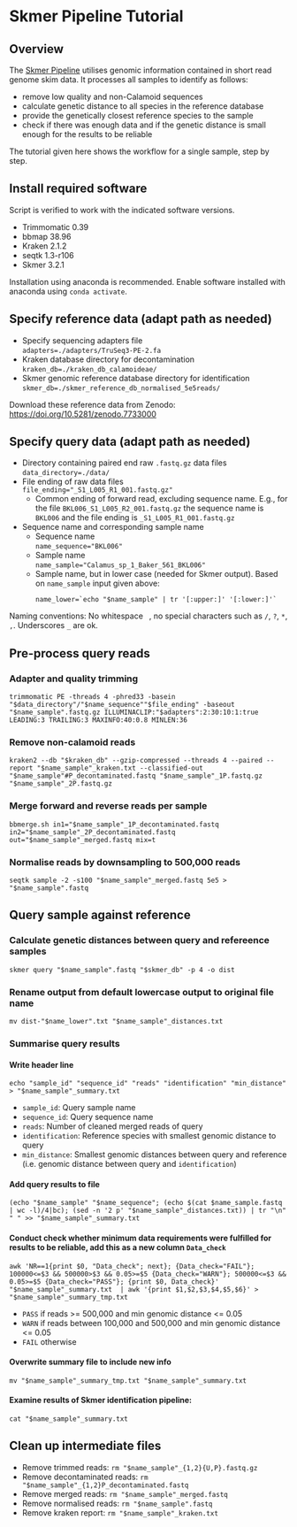 # Skmer Pipeline Tutorial

## Overview
The [Skmer Pipeline](skmer_raw_to_query.sh) utilises genomic information contained in short read genome skim data. It processes all samples to identify as follows:
- remove low quality and non-Calamoid sequences
- calculate genetic distance to all species in the reference database
- provide the genetically closest reference species to the sample
- check if there was enough data and if the genetic distance is small enough for the results to be reliable

The tutorial given here shows the workflow for a single sample, step by step.

## Install required software
Script is verified to work with the indicated software versions.
- Trimmomatic 0.39
- bbmap 38.96
- Kraken 2.1.2
- seqtk 1.3-r106  
- Skmer 3.2.1

Installation using anaconda is recommended. Enable software installed with anaconda using `conda activate`.


## Specify reference data (adapt path as needed)
- Specify sequencing adapters file  
  `adapters=./adapters/TruSeq3-PE-2.fa`
- Kraken database directory for decontamination  
  `kraken_db=./kraken_db_calamoideae/`
- Skmer genomic reference database directory for identification  
  `skmer_db=./skmer_reference_db_normalised_5e5reads/`

Download these reference data from Zenodo: https://doi.org/10.5281/zenodo.7733000

## Specify query data (adapt path as needed)
- Directory containing paired end raw `.fastq.gz` data files  
  `data_directory=./data/`
- File ending of raw data files  
  `file_ending="_S1_L005_R1_001.fastq.gz"`
  * Common ending of forward read, excluding sequence name. E.g., for the file `BKL006_S1_L005_R2_001.fastq.gz` the sequence name is `BKL006` and the file ending is `_S1_L005_R1_001.fastq.gz`
- Sequence name and corresponding sample name
  * Sequence name  
    `name_sequence="BKL006"`
  * Sample name  
    `name_sample="Calamus_sp_1_Baker_561_BKL006"`
  * Sample name, but in lower case (needed for Skmer output). Based on `name_sample` input given above:  
    ```
    name_lower=`echo "$name_sample" | tr '[:upper:]' '[:lower:]'`
    ```

Naming conventions: No whitespace ` `, no special characters such as `/`, `?`, `*`, `,`. Underscores `_` are ok.

## Pre-process query reads
### Adapter and quality trimming
`trimmomatic PE -threads 4 -phred33 -basein "$data_directory"/"$name_sequence""$file_ending" -baseout "$name_sample".fastq.gz ILLUMINACLIP:"$adapters":2:30:10:1:true LEADING:3 TRAILING:3 MAXINFO:40:0.8 MINLEN:36`

### Remove non-calamoid reads
`kraken2 --db "$kraken_db" --gzip-compressed --threads 4 --paired --report "$name_sample"_kraken.txt --classified-out "$name_sample"#P_decontaminated.fastq "$name_sample"_1P.fastq.gz "$name_sample"_2P.fastq.gz`

### Merge forward and reverse reads per sample
`bbmerge.sh in1="$name_sample"_1P_decontaminated.fastq in2="$name_sample"_2P_decontaminated.fastq out="$name_sample"_merged.fastq mix=t`

### Normalise reads by downsampling to 500,000 reads
`seqtk sample -2 -s100 "$name_sample"_merged.fastq 5e5 > "$name_sample".fastq`

## Query sample against reference
### Calculate genetic distances between query and refereence samples
`skmer query "$name_sample".fastq "$skmer_db" -p 4 -o dist`

### Rename output from default lowercase output to original file name
`mv dist-"$name_lower".txt "$name_sample"_distances.txt`

### Summarise query results
#### Write header line
`echo "sample_id" "sequence_id" "reads" "identification" "min_distance" > "$name_sample"_summary.txt`
- `sample_id`: Query sample name
- `sequence_id`: Query sequence name
- `reads`: Number of cleaned merged reads of query
- `identification`: Reference species with smallest genomic distance to query
- `min_distance`: Smallest genomic distances between query and reference (i.e. genomic distance between query and `identification`)

#### Add query results to file
`(echo "$name_sample" "$name_sequence"; (echo $(cat $name_sample.fastq | wc -l)/4|bc); (sed -n '2 p' "$name_sample"_distances.txt)) | tr "\n" " " >> "$name_sample"_summary.txt`

#### Conduct check whether minimum data requirements were fulfilled for results to be reliable, add this as a new column `Data_check`
`awk 'NR==1{print $0, "Data_check"; next}; {Data_check="FAIL"}; 100000<=$3 && 500000>$3 && 0.05>=$5 {Data_check="WARN"}; 500000<=$3 && 0.05>=$5 {Data_check="PASS"}; {print $0, Data_check}' "$name_sample"_summary.txt  | awk '{print $1,$2,$3,$4,$5,$6}' > "$name_sample"_summary_tmp.txt`
- `PASS` if reads >= 500,000 and min genomic distance <= 0.05
- `WARN` if reads between 100,000 and 500,000 and min genomic distance <= 0.05
- `FAIL` otherwise

#### Overwrite summary file to include new info
`mv "$name_sample"_summary_tmp.txt "$name_sample"_summary.txt`

#### Examine results of Skmer identification pipeline:
`cat "$name_sample"_summary.txt`

## Clean up intermediate files
- Remove trimmed reads: `rm "$name_sample"_{1,2}{U,P}.fastq.gz`
- Remove decontaminated reads: `rm "$name_sample"_{1,2}P_decontaminated.fastq`
- Remove merged reads: `rm "$name_sample"_merged.fastq`
- Remove normalised reads: `rm "$name_sample".fastq`
- Remove kraken report: `rm "$name_sample"_kraken.txt`
